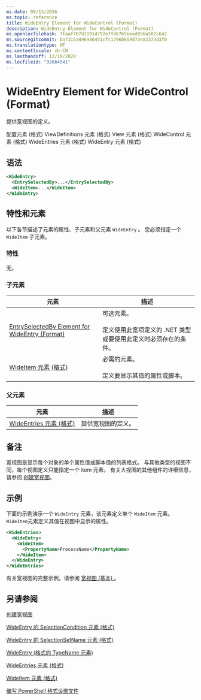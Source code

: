 ```yaml
---
ms.date: 09/13/2016
ms.topic: reference
title: WideEntry Element for WideControl (Format)
description: WideEntry Element for WideControl (Format)
ms.openlocfilehash: 3faaf767d11914792effd6765beed956a502c642
ms.sourcegitcommit: ba7315a496986451cfc1296b659d73ea2373d3f0
ms.translationtype: MT
ms.contentlocale: zh-CN
ms.lasthandoff: 12/10/2020
ms.locfileid: "92664541"
---
```

# <a name="wideentry-element-for-widecontrol-format"></a>WideEntry Element for WideControl (Format)

提供宽视图的定义。

配置元素 (格式) ViewDefinitions 元素 (格式) View 元素 (格式) WideControl 元素 (格式) WideEntries 元素 (格式) WideEntry 元素 (格式) 

## <a name="syntax"></a>语法

```xml
<WideEntry>
  <EntrySelectedBy>...</EntrySelectedBy>
  <WideItem>...</WideItem>
</WideEntry>
```

## <a name="attributes-and-elements"></a>特性和元素

以下各节描述了元素的属性、子元素和父元素 `WideEntry` 。 您必须指定一个 `WideItem` 子元素。

### <a name="attributes"></a>特性

无。

### <a name="child-elements"></a>子元素

|元素|描述|
|-------------|-----------------|
|[EntrySelectedBy Element for WideEntry (Format)](./entryselectedby-element-for-wideentry-format.md)|可选元素。<br /><br /> 定义使用此宽项定义的 .NET 类型或要使用此定义时必须存在的条件。|
|[WideItem 元素 (格式) ](./wideitem-element-for-widecontrol-format.md)|必需的元素。<br /><br /> 定义要显示其值的属性或脚本。|

### <a name="parent-elements"></a>父元素

|元素|描述|
|-------------|-----------------|
|[WideEntries 元素 (格式) ](./wideentries-element-for-widecontrol-format.md)|提供宽视图的定义。|

## <a name="remarks"></a>备注

宽视图是显示每个对象的单个属性值或脚本值的列表格式。 与其他类型的视图不同，每个视图定义只能指定一个 item 元素。 有关大视图的其他组件的详细信息，请参阅 [创建宽视图](./creating-a-wide-view.md)。

## <a name="example"></a>示例

下面的示例演示一个 `WideEntry` 元素，该元素定义单个 `WideItem` 元素。 `WideItem`元素定义其值在视图中显示的属性。

```xml
<WideEntries>
  <WideEntry>
    <WideItem>
      <PropertyName>ProcessName</PropertyName>
    </WideItem>
  </WideEntry>
</WideEntries>

```

有关宽视图的完整示例，请参阅 [宽视图 (基本) ](./wide-view-basic.md)。

## <a name="see-also"></a>另请参阅

[创建宽视图](./creating-a-wide-view.md)

[WideEntry 的 SelectionCondition 元素 (格式) ](./selectioncondition-element-for-entryselectedby-for-widecontrol-format.md)

[WideEntry 的 SelectionSetName 元素 (格式) ](./selectionsetname-element-for-entryselectedby-for-widecontrol-format.md)

[WideEntry (格式的 TypeName 元素) ](./typename-element-for-entryselectedby-for-wideentry-format.md)

[WideEntries 元素 (格式) ](./wideentries-element-for-widecontrol-format.md)

[WideItem 元素 (格式) ](./wideitem-element-for-widecontrol-format.md)

[编写 PowerShell 格式设置文件](./writing-a-powershell-formatting-file.md)
